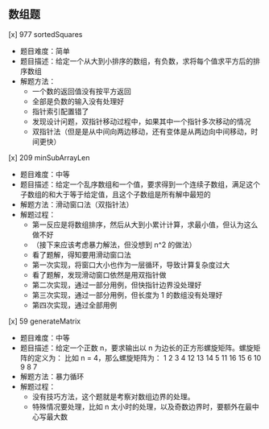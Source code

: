 ## 数组题

[x] 977 sortedSquares

- 题目难度：简单
- 题目描述：给定一个从大到小排序的数组，有负数，求将每个值求平方后的排序数组
- 解题方法：
  - 一个数的返回值没有按平方返回
  - 全部是负数的输入没有处理好
  - 指针索引配置错了
  - 发现设计问题，双指针移动过程中，如果其中一个指针多次移动的情况
  - 双指针法（但是是从中间向两边移动，还有变体是从两边向中间移动，时间更快）

[x] 209 minSubArrayLen

- 题目难度：中等
- 题目描述：给定一个乱序数组和一个值，要求得到一个连续子数组，满足这个子数组的和大于等于给定值，且这个子数组是所有解中最短的
- 解题方法：滑动窗口法（双指针法）
- 解题过程：
  - 第一反应是将数组排序，然后从大到小累计计算，求最小值，但认为这么做不好
  - （接下来应该考虑暴力解法，但没想到 n^2 的做法）
  - 看了题解，得知要用滑动窗口法
  - 第一次实现，将窗口大小也作为一层循环，导致计算复杂度过大
  - 看了题解，发现滑动窗口依然是用双指针做
  - 第二次实现，通过一部分用例，但快指针边界没处理好
  - 第三次实现，通过一部分用例，但长度为 1 的数组没有处理好
  - 第四次实现，通过全部用例

[x] 59 generateMatrix

- 题目难度：中等
- 题目描述：给定一个正数 n，要求输出以 n 为边长的正方形螺旋矩阵。螺旋矩阵的定义为：
            比如 n = 4，那么螺旋矩阵为：
            1  2  3  4
            12 13 14 5
            11 16 15 6
            10 9  8  7
- 解题方法：暴力循环
- 解题过程：
  - 没有技巧方法，这个题就是考察对数组边界的处理。
  - 特殊情况要处理，比如 n 太小时的处理，以及奇数边界时，要额外在最中心写最大数

